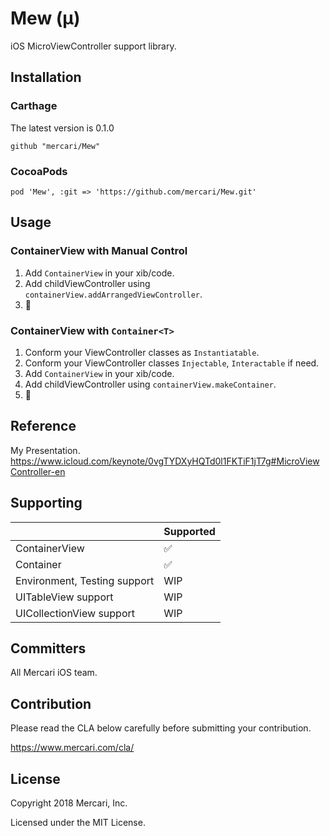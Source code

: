 # Mew (μ)

iOS MicroViewController support library.

## Installation

### Carthage
The latest version is 0.1.0
```
github "mercari/Mew"
```

### CocoaPods
```
pod 'Mew', :git => 'https://github.com/mercari/Mew.git'
```

## Usage

### ContainerView with Manual Control 
1. Add `ContainerView` in your xib/code.
1. Add childViewController using `containerView.addArrangedViewController`.
1. 🎉

### ContainerView with `Container<T>`
1. Conform your ViewController classes as `Instantiatable`.
1. Conform your ViewController classes `Injectable`, `Interactable` if need.
1. Add `ContainerView` in your xib/code.
1. Add childViewController using `containerView.makeContainer`.
1. 🎉

## Reference
My Presentation.
https://www.icloud.com/keynote/0vgTYDXyHQTd0l1FKTiF1jT7g#MicroViewController-en

## Supporting
|  | Supported |
----|---- 
| ContainerView | ✅ |
| Container<T> | ✅ |
| Environment, Testing support | WIP |
| UITableView support | WIP |
| UICollectionView support | WIP |

## Committers

All Mercari iOS team.

## Contribution

Please read the CLA below carefully before submitting your contribution.

https://www.mercari.com/cla/

## License

Copyright 2018 Mercari, Inc.

Licensed under the MIT License.
